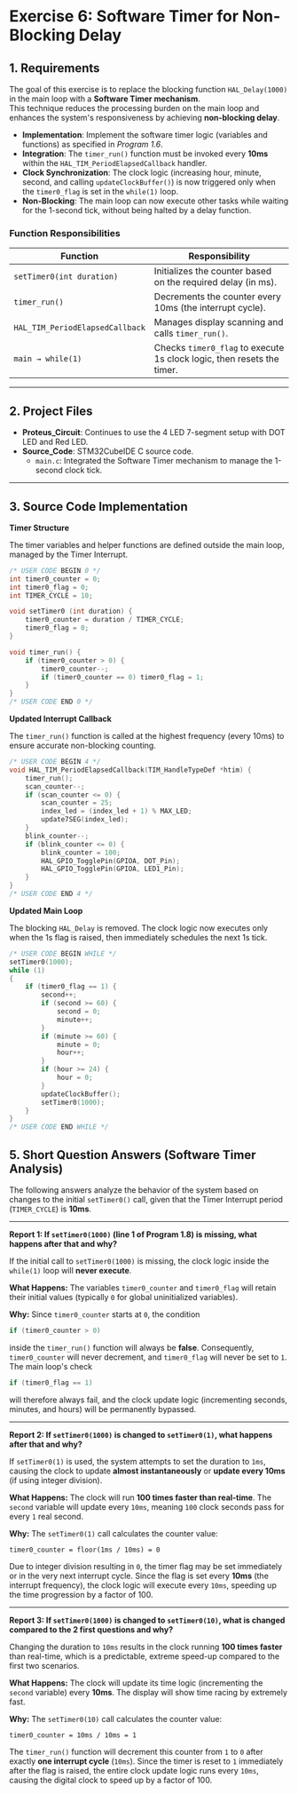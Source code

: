# Exercise 6: Software Timer for Non-Blocking Delay 

## 1. Requirements
The goal of this exercise is to replace the blocking function `HAL_Delay(1000)` in the main loop with a **Software Timer mechanism**.  
This technique reduces the processing burden on the main loop and enhances the system's responsiveness by achieving **non-blocking delay**.

- **Implementation**: Implement the software timer logic (variables and functions) as specified in *Program 1.6*.  
- **Integration**: The `timer_run()` function must be invoked every **10ms** within the `HAL_TIM_PeriodElapsedCallback` handler.  
- **Clock Synchronization**: The clock logic (increasing hour, minute, second, and calling `updateClockBuffer()`) is now triggered only when the `timer0_flag` is set in the `while(1)` loop.  
- **Non-Blocking**: The main loop can now execute other tasks while waiting for the 1-second tick, without being halted by a delay function.  

### Function Responsibilities

| Function | Responsibility |
|----------|----------------|
| `setTimer0(int duration)` | Initializes the counter based on the required delay (in ms). |
| `timer_run()` | Decrements the counter every 10ms (the interrupt cycle). |
| `HAL_TIM_PeriodElapsedCallback` | Manages display scanning and calls `timer_run()`. |
| `main → while(1)` | Checks `timer0_flag` to execute 1s clock logic, then resets the timer. |

---

## 2. Project Files
- **Proteus_Circuit**: Continues to use the 4 LED 7-segment setup with DOT LED and Red LED.  
- **Source_Code**: STM32CubeIDE C source code.  
  - `main.c`: Integrated the Software Timer mechanism to manage the 1-second clock tick.  

---

## 3. Source Code Implementation

**Timer Structure**

The timer variables and helper functions are defined outside the main loop, managed by the Timer Interrupt.

```c
/* USER CODE BEGIN 0 */
int timer0_counter = 0;
int timer0_flag = 0;
int TIMER_CYCLE = 10; 

void setTimer0 (int duration) {
    timer0_counter = duration / TIMER_CYCLE; 
    timer0_flag = 0;
}

void timer_run() {
    if (timer0_counter > 0) {
        timer0_counter--; 
        if (timer0_counter == 0) timer0_flag = 1;
    }
}
/* USER CODE END 0 */
```
**Updated Interrupt Callback**

The `timer_run()` function is called at the highest frequency (every 10ms) to ensure accurate non-blocking counting.
```c
/* USER CODE BEGIN 4 */
void HAL_TIM_PeriodElapsedCallback(TIM_HandleTypeDef *htim) {
    timer_run(); 
    scan_counter--;
    if (scan_counter <= 0) {
        scan_counter = 25; 
        index_led = (index_led + 1) % MAX_LED;
        update7SEG(index_led);
    }
    blink_counter--;
    if (blink_counter <= 0) {
        blink_counter = 100;
        HAL_GPIO_TogglePin(GPIOA, DOT_Pin);
        HAL_GPIO_TogglePin(GPIOA, LED1_Pin);
    }
}
/* USER CODE END 4 */
```
**Updated Main Loop**

The blocking `HAL_Delay` is removed. The clock logic now executes only when the 1s flag is raised, then immediately schedules the next 1s tick.

```c
/* USER CODE BEGIN WHILE */
setTimer0(1000); 
while (1)
{
    if (timer0_flag == 1) {
        second++; 
        if (second >= 60) {
            second = 0;
            minute++;
        }
        if (minute >= 60) {
            minute = 0;
            hour++;
        }
        if (hour >= 24) {
            hour = 0;
        }
        updateClockBuffer();
        setTimer0(1000); 
    }
}
/* USER CODE END WHILE */
```
## 5. Short Question Answers (Software Timer Analysis)

The following answers analyze the behavior of the system based on changes to the initial `setTimer0()` call, given that the Timer Interrupt period (`TIMER_CYCLE`) is **10ms**.

---

**Report 1: If `setTimer0(1000)` (line 1 of Program 1.8) is missing, what happens after that and why?**

If the initial call to `setTimer0(1000)` is missing, the clock logic inside the `while(1)` loop will **never execute**.

**What Happens:**
The variables `timer0_counter` and `timer0_flag` will retain their initial values (typically `0` for global uninitialized variables).

**Why:**
Since `timer0_counter` starts at `0`, the condition

```c
if (timer0_counter > 0)
```

inside the `timer_run()` function will always be **false**. Consequently, `timer0_counter` will never decrement, and `timer0_flag` will never be set to `1`. The main loop's check

```c
if (timer0_flag == 1)
```

will therefore always fail, and the clock update logic (incrementing seconds, minutes, and hours) will be permanently bypassed.

---

**Report 2: If `setTimer0(1000)` is changed to `setTimer0(1)`, what happens after that and why?**

If `setTimer0(1)` is used, the system attempts to set the duration to `1ms`, causing the clock to update **almost instantaneously** or **update every 10ms** (if using integer division).

**What Happens:**
The clock will run **100 times faster than real-time**. The `second` variable will update every `10ms`, meaning `100` clock seconds pass for every `1` real second.

**Why:**
The `setTimer0(1)` call calculates the counter value:

```text
timer0_counter = floor(1ms / 10ms) = 0
```

Due to integer division resulting in `0`, the timer flag may be set immediately or in the very next interrupt cycle. Since the flag is set every **10ms** (the interrupt frequency), the clock logic will execute every `10ms`, speeding up the time progression by a factor of 100.

---

**Report 3: If `setTimer0(1000)` is changed to `setTimer0(10)`, what is changed compared to the 2 first questions and why?**

Changing the duration to `10ms` results in the clock running **100 times faster** than real-time, which is a predictable, extreme speed-up compared to the first two scenarios.

**What Happens:**
The clock will update its time logic (incrementing the `second` variable) every **10ms**. The display will show time racing by extremely fast.

**Why:**
The `setTimer0(10)` call calculates the counter value:

```text
timer0_counter = 10ms / 10ms = 1
```

The `timer_run()` function will decrement this counter from `1` to `0` after exactly **one interrupt cycle** (`10ms`). Since the timer is reset to `1` immediately after the flag is raised, the entire clock update logic runs every `10ms`, causing the digital clock to speed up by a factor of 100.
